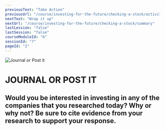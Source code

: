 ```yaml
---
previousText: "Take Action"
previousUrl: "/course/investing-for-the-future/checking-a-stock/activities"
nextText: "Wrap it up"
nextUrl: "/course/investing-for-the-future/checking-a-stock/summary"
lastLession: "false"
lastSession: "false"
courseModuleId: "6"
sessionId: "7"
pageId: "2"
---
```



![Journal or Post it](/assets/img/journal-it.png)
# JOURNAL OR POST IT

## Would you be interested in investing in any of the companies that you researched today? Why or why not? Be sure to cite evidence from your research to support your response.
<sparkle-feed-post assignment-name="Would you be interested in investing in any of the companies that you researched today? Why or why not? Be sure to cite evidence from your research to support your response" ></sparkle-feed-post>
